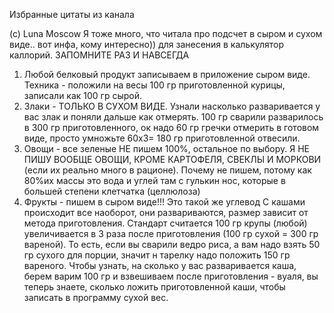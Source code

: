 Избранные цитаты из канала

(c) Luna Moscow
Я тоже много,  что читала про  подсчет в сыром и сухом виде.. вот инфа, кому интересно)) для занесения в калькулятор каллорий.
ЗАПОМНИТЕ РАЗ И НАВСЕГДА
1. Любой белковый продукт записываем в приложение сыром виде. Техника - положили на весы 100 гр приготовленной курицы, записали как 100 гр сырой. 
2. Злаки - ТОЛЬКО В СУХОМ ВИДЕ. Узнали насколько разваривается у вас злак и поняли дальше как отмерять. 100 гр сварили разварилось в 300 гр приготовленного, ок надо 60 гр гречки отмерить в готовом виде, просто умножьте 60х3= 180 гр приготовленной отвесили.
3. Овощи - все зеленые НЕ пишем 100%, остальное по выбору. Я НЕ ПИШУ ВООБЩЕ ОВОЩИ, КРОМЕ КАРТОФЕЛЯ, СВЕКЛЫ И МОРКОВИ (если их реально много в рационе). Почему не пишем, потому как 80%их массы это вода и углей там с гулькин нос, которые в большей степени клетчатка (целлюлоза)
4. Фрукты - пишем в сыром виде!!! Это такой же углевод
С кашами происходит все наоборот, они развариваются, размер зависит от метода приготовления. Стандарт считается 100 гр крупы (любой) увеличивается в 3 раза после приготовления (100 гр сухой = 300 гр вареной). То есть, если вы сварили ведро риса, а вам надо взять 50 гр сухого для порции, значит н тарелку надо положить 150 гр вареного. Чтобы узнать, на сколько у вас разваривается каша, берем варим 100 гр и взвешиваем после приготовления - вуаля, вы теперь знаете, сколько ложить приготовленной каши, чтобы записать в программу сухой вес.
